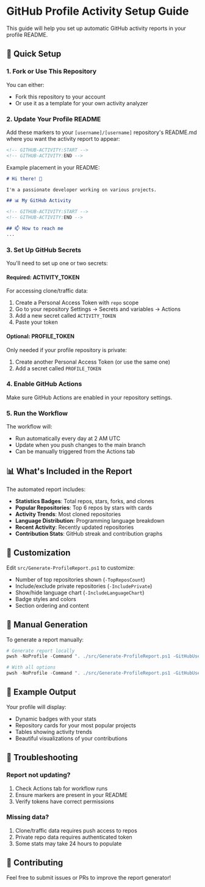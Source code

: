 # GitHub Profile Activity Setup Guide

This guide will help you set up automatic GitHub activity reports in your profile README.

## 🚀 Quick Setup

### 1. Fork or Use This Repository

You can either:
- Fork this repository to your account
- Or use it as a template for your own activity analyzer

### 2. Update Your Profile README

Add these markers to your `[username]/[username]` repository's README.md where you want the activity report to appear:

```markdown
<!-- GITHUB-ACTIVITY:START -->
<!-- GITHUB-ACTIVITY:END -->
```

Example placement in your README:

```markdown
# Hi there! 👋

I'm a passionate developer working on various projects.

## 📊 My GitHub Activity

<!-- GITHUB-ACTIVITY:START -->
<!-- GITHUB-ACTIVITY:END -->

## 📫 How to reach me
...
```

### 3. Set Up GitHub Secrets

You'll need to set up one or two secrets:

#### Required: ACTIVITY_TOKEN
For accessing clone/traffic data:
1. Create a Personal Access Token with `repo` scope
2. Go to your repository Settings → Secrets and variables → Actions
3. Add a new secret called `ACTIVITY_TOKEN`
4. Paste your token

#### Optional: PROFILE_TOKEN
Only needed if your profile repository is private:
1. Create another Personal Access Token (or use the same one)
2. Add a secret called `PROFILE_TOKEN`

### 4. Enable GitHub Actions

Make sure GitHub Actions are enabled in your repository settings.

### 5. Run the Workflow

The workflow will:
- Run automatically every day at 2 AM UTC
- Update when you push changes to the main branch
- Can be manually triggered from the Actions tab

## 📊 What's Included in the Report

The automated report includes:

- **Statistics Badges**: Total repos, stars, forks, and clones
- **Popular Repositories**: Top 6 repos by stars with cards
- **Activity Trends**: Most cloned repositories
- **Language Distribution**: Programming language breakdown
- **Recent Activity**: Recently updated repositories
- **Contribution Stats**: GitHub streak and contribution graphs

## 🎨 Customization

Edit `src/Generate-ProfileReport.ps1` to customize:

- Number of top repositories shown (`-TopReposCount`)
- Include/exclude private repositories (`-IncludePrivate`)
- Show/hide language chart (`-IncludeLanguageChart`)
- Badge styles and colors
- Section ordering and content

## 🔧 Manual Generation

To generate a report manually:

```powershell
# Generate report locally
pwsh -NoProfile -Command ". ./src/Generate-ProfileReport.ps1 -GitHubUsername 'yourusername'"

# With all options
pwsh -NoProfile -Command ". ./src/Generate-ProfileReport.ps1 -GitHubUsername 'yourusername' -IncludeLanguageChart -TopReposCount 8"
```

## 📝 Example Output

Your profile will display:
- Dynamic badges with your stats
- Repository cards for your most popular projects
- Tables showing activity trends
- Beautiful visualizations of your contributions

## 🐛 Troubleshooting

### Report not updating?
1. Check Actions tab for workflow runs
2. Ensure markers are present in your README
3. Verify tokens have correct permissions

### Missing data?
1. Clone/traffic data requires push access to repos
2. Private repo data requires authenticated token
3. Some stats may take 24 hours to populate

## 🤝 Contributing

Feel free to submit issues or PRs to improve the report generator!